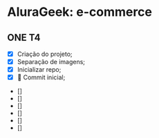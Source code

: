 # **AluraGeek: e-commerce**
## ONE T4

* [x] Criação do projeto;
* [x] Separação de imagens;
* [x] Inicializar repo;
* [x] 🎉 Commit inicial;
* [] 
* [] 
* [] 
* [] 
* [] 
* [] 